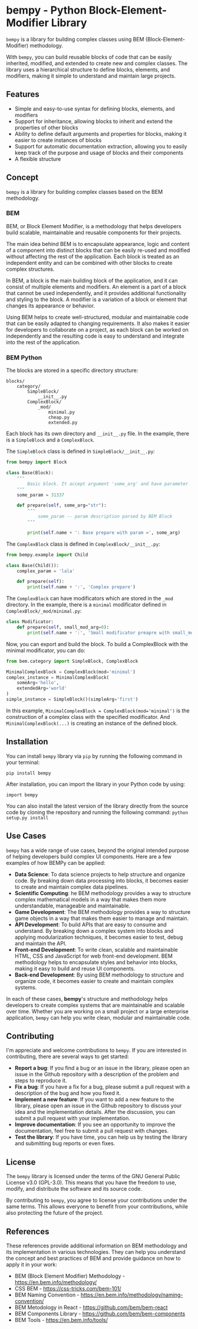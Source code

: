 # bempy - Python Block-Element-Modifier Library
`bempy` is a library for building complex classes using BEM (Block-Element-Modifier) methodology.

With `bempy`, you can build reusable blocks of code that can be easily inherited, modified, and extended to create new and complex classes. The library uses a hierarchical structure to define blocks, elements, and modifiers, making it simple to understand and maintain large projects.

## Features
* Simple and easy-to-use syntax for defining blocks, elements, and modifiers
* Support for inheritance, allowing blocks to inherit and extend the properties of other blocks
* Ability to define default arguments and properties for blocks, making it easier to create instances of blocks
* Support for automatic documentation extraction, allowing you to easily keep track of the purpose and usage of blocks and their components
* A flexible structure

## Concept
`bempy` is a library for building complex classes based on the BEM methodology.

### BEM
BEM, or Block Element Modifier, is a methodology that helps developers build scalable, maintainable and reusable components for their projects.

The main idea behind BEM is to encapsulate appearance, logic and content of a component into distinct blocks that can be easily re-used and modified without affecting the rest of the application. Each block is treated as an independent entity and can be combined with other blocks to create complex structures.

In BEM, a block is the main building block of the application, and it can consist of multiple elements and modifiers. An element is a part of a block that cannot be used independently, and it provides additional functionality and styling to the block. A modifier is a variation of a block or element that changes its appearance or behavior.

Using BEM helps to create well-structured, modular and maintainable code that can be easily adapted to changing requirements. It also makes it easier for developers to collaborate on a project, as each block can be worked on independently and the resulting code is easy to understand and integrate into the rest of the application.

### BEM Python
The blocks are stored in a specific directory structure:
```
blocks/
    category/
        SimpleBlock/
            __init__.py
        ComplexBlock/
            _mod/
                minimal.py
                cheap.py
                extended.py
```

Each block has its own directory and `__init__.py` file. In the example, there is a `SimpleBlock` and a `ComplexBlock`.

The `SimpleBlock` class is defined in `SimpleBlock/__init__.py`:
```python
from bempy import Block

class Base(Block):
    """
        Basic block. It accept argument 'some_arg' and have parameter 'some_param'.
    """
    some_param = 31337

    def prepare(self, some_arg="str"):
        """
            some_param -- param description parsed by BEM Block
        """

        print(self.name + ': Base prepare with param =', some_arg)
```


The `ComplexBlock` class is defined in `ComplexBlock/__init__.py`:
```python
from bempy.example import Child

class Base(Child()):
    complex_param = 'lala'

    def prepare(self):
        print(self.name + ':', 'Complex prepare')
```

The `ComplexBlock` can have modificators which are stored in the `_mod` directory. In the example, there is a `minimal` modificator defined in `ComplexBlock/_mod/minimal.py`:
```python
class Modificator:
    def prepare(self, small_mod_arg=0):
        print(self.name + ':', 'Small modificator preapre with small_mod_arg =', small_mod_arg)
```

Now, you can export and build the block. To build a ComplexBlock with the minimal modificator, you can do:
```python
from bem.category import SimpleBlock, ComplexBlock

MinimalComplexBlock = ComplexBlock(mod='minimal')
complex_instance = MinimalComplexBlock(
    someArg='hello',
    extendedArg='world'
)
simple_instance = SimpleBlock()(simpleArg='first')
```
In this example, `MinimalComplexBlock = ComplexBlock(mod='minimal')` is the construction of a complex class with the specified modificator. And `MinimalComplexBlock(...)` is creating an instance of the defined block.


## Installation
You can install `bempy` library via `pip` by running the following command in your terminal:
```
pip install bempy
```

After installation, you can import the library in your Python code by using:
```
import bempy
```

You can also install the latest version of the library directly from the source code by cloning the repository and running the following command:
`python setup.py install`


## Use Cases
`bempy` has a wide range of use cases, beyond the original intended purpose of helping developers build complex UI components. Here are a few examples of how BEMPy can be applied:
* **Data Science**: To data science projects to help structure and organize code. By breaking down data processing into blocks, it becomes easier to create and maintain complex data pipelines.
* **Scientific Computing**: he BEM methodology provides a way to structure complex mathematical models in a way that makes them more understandable, manageable and maintainable.
* **Game Development**: The BEM methodology provides a way to structure game objects in a way that makes them easier to manage and maintain.
* **API Development**: To build APIs that are easy to consume and understand. By breaking down a complex system into blocks and applying modularization techniques, it becomes easier to test, debug and maintain the API.
* **Front-end Development**: To write clean, scalable and maintainable HTML, CSS and JavaScript for web front-end development. BEM methodology helps to encapsulate styles and behavior into blocks, making it easy to build and reuse UI components.
* **Back-end Development**: By using BEM methodology to structure and organize code, it becomes easier to create and maintain complex systems.

In each of these cases, **bempy**'s structure and methodology helps developers to create complex systems that are maintainable and scalable over time. Whether you are working on a small project or a large enterprise application, `bempy` can help you write clean, modular and maintainable code.

## Contributing
I'm appreciate and welcome contributions to `bempy`. If you are interested in contributing, there are several ways to get started:
* **Report a bug**: If you find a bug or an issue in the library, please open an issue in the Github repository with a description of the problem and steps to reproduce it.
* **Fix a bug**: If you have a fix for a bug, please submit a pull request with a description of the bug and how you fixed it.
* **Implement a new feature**: If you want to add a new feature to the library, please open an issue in the Github repository to discuss your idea and the implementation details. After the discussion, you can submit a pull request with your implementation.
* **Improve documentation**: If you see an opportunity to improve the documentation, feel free to submit a pull request with changes.
* **Test the library**: If you have time, you can help us by testing the library and submitting bug reports or even fixes.

## License
The `bempy` library is licensed under the terms of the GNU General Public License v3.0 (GPL-3.0). This means that you have the freedom to use, modify, and distribute the software and its source code.

By contributing to `bempy`, you agree to license your contributions under the same terms. This allows everyone to benefit from your contributions, while also protecting the future of the project.

## References
These references provide additional information on BEM methodology and its implementation in various technologies. They can help you understand the concept and best practices of BEM and provide guidance on how to apply it in your work:
* BEM (Block Element Modifier) Methodology - https://en.bem.info/methodology/
* CSS BEM - https://css-tricks.com/bem-101/
* BEM Naming Convention - https://en.bem.info/methodology/naming-convention/
* BEM Metodology in React - https://github.com/bem/bem-react
* BEM Components Library - https://github.com/bem/bem-components
* BEM Tools - https://en.bem.info/tools/

